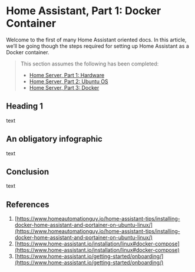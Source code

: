 # Home Assistant, Part 1: Docker Container

Welcome to the first of many Home Assistant oriented docs. In this article, we’ll be going though the steps required for setting up Home Assistant as a Docker container.

> This section assumes the following has been completed:
>
> * [Home Server, Part 1: Hardware](2031617.html)
> * [Home Server, Part 2: Ubuntu OS](14024705.html)
> * [Home Server, Part 3: Docker](1900552.html)

<!-- Table of Contents -->

## Heading 1

text

## An obligatory infographic

text

## Conclusion

text

## References

1. [https://www.homeautomationguy.io/home-assistant-tips/installing-docker-home-assistant-and-portainer-on-ubuntu-linux/](https://www.homeautomationguy.io/home-assistant-tips/installing-docker-home-assistant-and-portainer-on-ubuntu-linux/)
2. [https://www.home-assistant.io/installation/linux#docker-compose](https://www.home-assistant.io/installation/linux#docker-compose)
3. [https://www.home-assistant.io/getting-started/onboarding/](https://www.home-assistant.io/getting-started/onboarding/)
